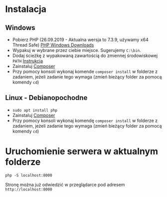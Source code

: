 # Instalacja

## Windows

* Pobierz PHP (26.09.2019 - Aktualna wersja to 7.3.9, używamy x64 Thread Safe)
[PHP Windows Downloads](https://windows.php.net/download/)
* Wypakuj w wybrane przez ciebie miejsce. Sugerujemy ```C:\bin```.
* Dodaj ścieżkę z wypakowaną zawartością do zmiennej środowiskowej ```PATH``` [Instrukcja](https://www.architectryan.com/2018/03/17/add-to-the-path-on-windows-10/)
* Zainstaluj [Composer](https://getcomposer.org/download/)
* Przy pomocy konsoli wykonaj komende ```composer install``` w folderze z zadaniem, jeżeli zadanie tego wymaga
(zmień bieżący folder za pomocą komendy ```cd```)

## Linux - Debianopochodne

* ```sudo apt install php```
* Zainstaluj [Composer](https://getcomposer.org/download/)
* Przy pomocy konsoli wykonaj komendę ```composer install``` w folderze z zadaniem, jeżeli zadanie tego wymaga
(zmień bieżący folder za pomocą komendy ```cd```)

# Uruchomienie serwera w aktualnym folderze

```php -S localhost:8000```

Stronę można już odwiedzić w przeglądarce pod adresem `http://localhost:8000`